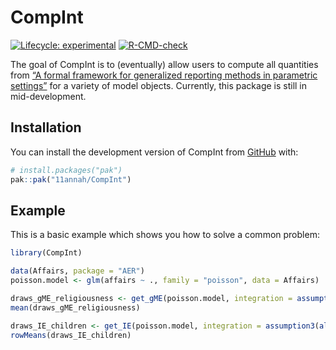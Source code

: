 
<!-- README.md is generated from README.Rmd. Please edit that file -->

# CompInt

<!-- badges: start -->

[![Lifecycle:
experimental](https://img.shields.io/badge/lifecycle-experimental-orange.svg)](https://lifecycle.r-lib.org/articles/stages.html#experimental)
[![R-CMD-check](https://github.com/11annah/CompInt/actions/workflows/R-CMD-check.yaml/badge.svg)](https://github.com/11annah/CompInt/actions/workflows/R-CMD-check.yaml)
<!-- badges: end -->

The goal of CompInt is to (eventually) allow users to compute all
quantities from [“A formal framework for generalized reporting methods
in parametric settings”](https://arxiv.org/abs/2211.02621) for a variety
of model objects. Currently, this package is still in mid-development.

## Installation

You can install the development version of CompInt from
[GitHub](https://github.com/) with:

``` r
# install.packages("pak")
pak::pak("11annah/CompInt")
```

## Example

This is a basic example which shows you how to solve a common problem:

``` r
library(CompInt)

data(Affairs, package = "AER")
poisson.model <- glm(affairs ~ ., family = "poisson", data = Affairs)

draws_gME_religiousness <- get_gME(poisson.model, integration = assumption3(all_empirical()), reg_of_interest = "religiousness", seed = 100)
mean(draws_gME_religiousness)

draws_IE_children <- get_IE(poisson.model, integration = assumption3(all_empirical()), reg_of_interest = "children", seed = 100)
rowMeans(draws_IE_children)
```
